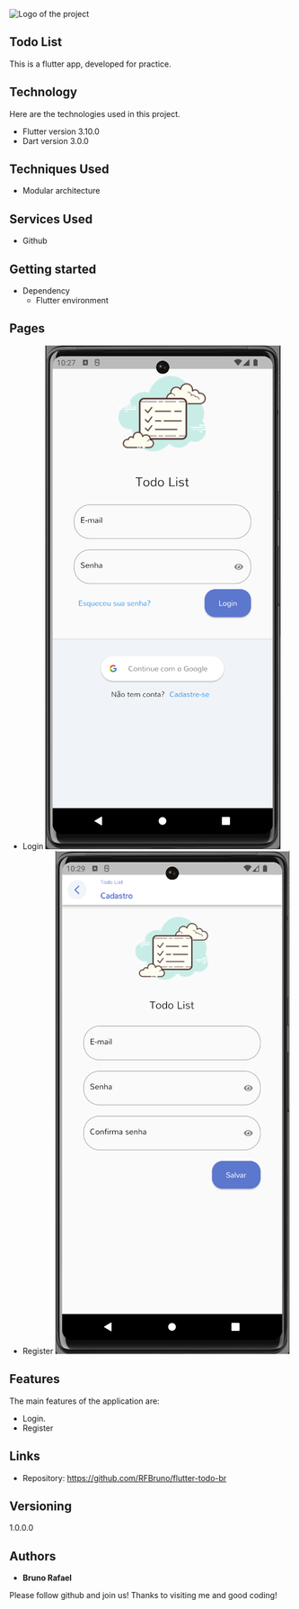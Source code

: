 
![Logo of the project](https://firebasestorage.googleapis.com/v0/b/portfolio-a7442.appspot.com/o/profile%20github%20images%2Fgithubcapa.png?alt=media&token=091ec4e2-aa66-4b89-a768-6c1a026a262e)


## Todo List
This is a flutter app, developed for practice.

## Technology 

Here are the technologies used in this project.

* Flutter version  3.10.0
* Dart version 3.0.0

## Techniques Used
* Modular architecture



## Services Used

* Github

## Getting started

* Dependency
  - Flutter environment   

## Pages
* Login
![Login page](img/login.png)
* Register
![Register page](img/register.png)
## Features

The main features of the application are:
 - Login.
 - Register
 


## Links
  - Repository: https://github.com/RFBruno/flutter-todo-br

  ## Versioning

  1.0.0.0


  ## Authors

  * **Bruno Rafael** 

  Please follow github and join us!
  Thanks to visiting me and good coding!
